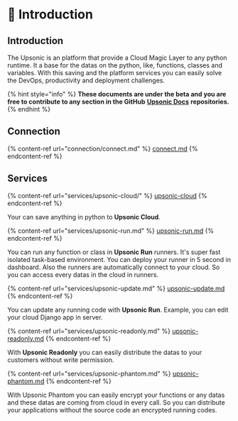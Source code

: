 # 👋 Introduction

## Introduction

The Upsonic is an platform that provide a Cloud Magic Layer to any python runtime. It a base for the datas on the python, like, functions, classes  and variables. With this saving and the platform services you can easily solve the DevOps, productivity and deployment challenges.

{% hint style="info" %}
**These documents are under the beta and you are free to contribute to any section in the GitHub** [**Upsonic Docs**](https://github.com/Upsonic/Docs) **repositories.**
{% endhint %}

## Connection

{% content-ref url="connection/connect.md" %}
[connect.md](connection/connect.md)
{% endcontent-ref %}

## Services

{% content-ref url="services/upsonic-cloud/" %}
[upsonic-cloud](services/upsonic-cloud/)
{% endcontent-ref %}

Your can save anything in python to **Upsonic Cloud**.

{% content-ref url="services/upsonic-run.md" %}
[upsonic-run.md](services/upsonic-run.md)
{% endcontent-ref %}

You can run any function or class in **Upsonic Run** runners. It's super fast isolated task-based environment. You can deploy your runner in 5 second in dashboard. Also the runners are automatically connect to your cloud. So you can access every datas in the cloud in runners.

{% content-ref url="services/upsonic-update.md" %}
[upsonic-update.md](services/upsonic-update.md)
{% endcontent-ref %}

You can update any running code with **Upsonic Run**. Example, you can edit your cloud Django app in server.

{% content-ref url="services/upsonic-readonly.md" %}
[upsonic-readonly.md](services/upsonic-readonly.md)
{% endcontent-ref %}

With **Upsonic Readonly** you can easily distribute the datas to your customers without write permission.

{% content-ref url="services/upsonic-phantom.md" %}
[upsonic-phantom.md](services/upsonic-phantom.md)
{% endcontent-ref %}

With Upsonic Phantom you can easily encrypt your functions or any datas and these datas are coming from cloud in every call. So you can distribute your applications without the source code an encrypted running codes.
